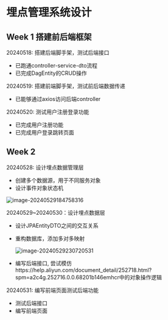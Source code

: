 # 埋点管理系统设计

## Week 1 搭建前后端框架

20240518: 搭建后端脚手架，测试后端接口

- 已跑通controller-service-dto流程
- 已完成DagEntity的CRUD操作

20240519: 搭建前端脚手架，测试前后端数据传递

- 已能够通过axios访问后端controller

20240520: 测试用户注册登录功能

- 已完成用户注册功能
- 已完成用户登录跳转页面

## Week 2

20240528: 设计埋点数据管理层

- 创建多个数据源，用于不同服务对象
- 设计事件对象状态机

![image-20240529184758316](F:\Study_Notes_Backup\Full_Stack_Projects\Event-Tracking-Management-System\README.assets\image-20240529184758316.png)



20240529~20240530：设计埋点数据层

- 设计JPAEntityDTO之间的交互关系

- 重构数据库，添加多对多映射

  ![image-20240529230720531](F:\Study_Notes_Backup\Full_Stack_Projects\Event-Tracking-Management-System\README.assets\image-20240529230720531.png)

- 编写后端接口, 尝试模仿https://help.aliyun.com/document_detail/252718.html?spm=a2c4g.252716.0.0.68201b146emhcr中的对象操作逻辑

20240531: 编写前端页面测试后端功能

- 测试后端接口
- 编写前端页面
